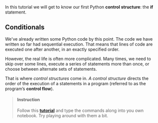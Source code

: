 

In this tutorial we will get to know our first Python **control structure**: the **if** statement.


## Conditionals

We've already written some Python code by this point. The code we have written so far had sequential execution. That means that lines of code are executed one after another, in an exactly specified order.

However, the real life is often more complicated. Many times, we need to skip over some lines, execute a series of statements more than once, or choose between alternate sets of statements.

That is where _control structures_ come in. _A control structure_ directs the order of the execution of a statements in a program (referred to as the program’s **control flow**).

> #### Instruction
> Follow this [**tutorial**](https://realpython.com/python-conditional-statements/) and type the commands along into you own notebook. Try playing around with them a bit.


